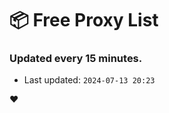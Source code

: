 # :package: Free Proxy List
### Updated every 15 minutes.

- Last updated: `2024-07-13 20:23`

:heart:
